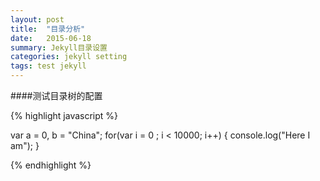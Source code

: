 ```yaml
---
layout: post
title:  "目录分析"
date:   2015-06-18 
summary: Jekyll目录设置
categories: jekyll setting
tags: test jekyll
---
```

####测试目录树的配置

{% highlight javascript %}

var a = 0, b = "China";
for(var i = 0 ; i < 10000; i++)
{
console.log("Here I am");
}

{% endhighlight %}

